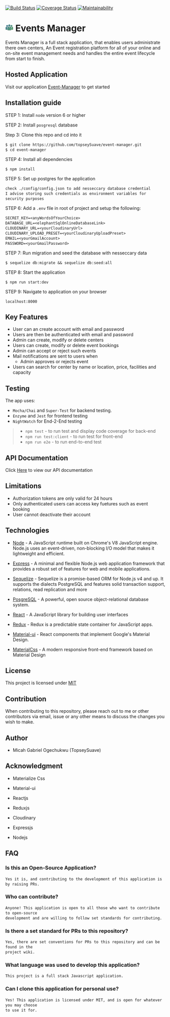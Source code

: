 
[![Build Status](https://travis-ci.org/topseySuave/event-manager.svg?branch=develop)](https://travis-ci.org/topseySuave/event-manager)
[![Coverage Status](https://coveralls.io/repos/github/topseySuave/event-manager/badge.svg?branch=develop)](https://coveralls.io/github/topseySuave/event-manager?branch=develop)
[![Maintainability](https://api.codeclimate.com/v1/badges/2219e1701e5995fa3410/maintainability)](https://codeclimate.com/github/topseySuave/event-manager/maintainability)


# <img src="https://raw.githubusercontent.com/topseySuave/event-manager/develop/client/public/fav.ico" alt="logo" width="25px" /> Events Manager
Events Manager is a full stack application, that enables users administrate there own centers, An Event registration platform for all of your online and on-site event management needs and handles the entire event lifecycle from start to finish.

## Hosted Application
Visit our application [Event-Manager](https://boots-events.herokuapp.com/) to get started


## Installation guide

STEP 1: Install `node` version 6 or higher

STEP 2: Install `posgresql` database

Step 3: Clone this repo and cd into it

```
$ git clone https://github.com/topseySuave/event-manager.git
$ cd event-manager
```

STEP 4: Install all dependencies

```
$ npm install
```

STEP 5: Set up postgres for the application

```
check ./config/config.json to add nesseccary database credential
I advise storing such credentials as environment variables for security purposes

```

STEP 6: Add a `.env` file in root of project and setup the following:
```
SECRET_KEY=<anyWordsOfYourChoice>
DATABASE_URL=<elephantSqlOnlineDatabaseLink>
CLOUDINARY_URL=<yourCloudinaryUrl>
CLOUDINARY_UPLOAD_PRESET=<yourCloudinaryUploadPreset>
EMAIL=<yourGmailAccount>
PASSWORD=<yourGmailPassword>
```

STEP 7: Run migration and seed the database with nesseccary data

```
$ sequelize db:migrate && sequelize db:seed:all
```

STEP 8: Start the application

```
$ npm run start:dev
```

STEP 9: Navigate to application on your browser

```
localhost:8000
```

## Key Features

* User can an create account with email and password
* Users are then be authenticated with email and password
* Admin can create, modify or delete centers
* Users can create, modify or delete event bookings
* Admin can accept or reject such events
* Mail notifications are sent to users when
  * Admin approves or rejects event
* Users can search for center by name or location, price, facilities and capacity

## Testing
The app uses: 
* `Mocha/Chai` and `Super-Test` for backend testing.
* `Enzyme` and `Jest` for frontend testing
* `NightWatch` for End-2-End testing

> - `npm test` - to run test and display code coverage for back-end
> - `npm run test:client` - to run test for front-end
> - `npm run e2e` - to run end-to-end test

## API Documentation
Click [Here](https://boots-events.herokuapp.com/docs) to view our API documentation



## Limitations


* Authorization tokens are only valid for 24 hours
* Only authenticated users can access key fuetures such as event booking
* User cannot deactivate their account

## Technologies
* [Node](https://www.nodejs.org) - A JavaScript runtime built on Chrome's V8 JavaScript engine. Node.js uses an event-driven, non-blocking I/O model that makes it lightweight and efficient.

* [Express](https://www.expressjs.com) - A minimal and flexible Node.js web application framework that provides a robust set of features for web and mobile applications.

* [Sequelize](http://www.docs.sequelizejs.com) - Sequelize is a promise-based ORM for Node.js v4 and up. It supports the dialects PostgreSQL and features solid transaction support, relations, read replication and more

* [PosgreSQL](https://www.postgresql.org/) - A powerful, open source object-relational database system.

* [React](https://www.reactjs.com) - A JavaScript library for building user interfaces

* [Redux](https://redux.js.org/) - Redux is a predictable state container for JavaScript apps.

* [Material-ui](https://material-ui.com) - React components that implement Google's Material Design.

* [MaterialCss](https://materialcss.com) - A modern responsive front-end framework based on Material Design

## License
This project is licensed under
[MIT](https://opensource.org/licenses/MIT)

## Contribution
When contributing to this repository, please reach out to me or other contributors via email, issue or any other means to discuss the changes you wish to make.

## Author
* Micah Gabriel Ogechukwu (TopseySuave)

## Acknowledgment

* Materialize Css

* Material-ui

* Reactjs

* Reduxjs

* Cloudinary

* Expressjs

* Nodejs

## FAQ

### Is this an Open-Source Application?

```
Yes it is, and contributing to the development of this application is by raising PRs.
```

### Who can contribute?

```
Anyone! This application is open to all those who want to contribute to open-source 
development and are willing to follow set standards for contributing.
```

### Is there a set standard for PRs to this repository?

```
Yes, there are set conventions for PRs to this repository and can be found in the 
project wiki.
```

### What language was used to develop this application?

```
This project is a full stack Javascript application.
```

### Can I clone this application for personal use?

```
Yes! This application is licensed under MIT, and is open for whatever you may choose 
to use it for.
```
